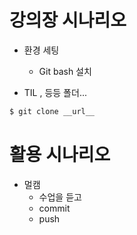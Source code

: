 # 강의장 시나리오

* 환경 세팅
  * Git bash 설치

* TIL , 등등 폴더...

```bash
$ git clone __url__
```

# 활용 시나리오

* 멀캠
  * 수업을 듣고
  * commit
  * push